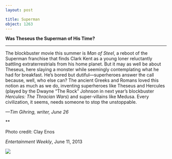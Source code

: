 ```yaml
---
layout: post

title: Superman
object: 1263
---
```

**Was Theseus the Superman of His Time?**

****

The blockbuster movie this summer is *Man of Steel*, a reboot of the Superman franchise that finds Clark Kent as a young loner reluctantly battling extraterrestrials from his home planet. But it may as well be about Theseus, here slaying a monster while seemingly contemplating what he had for breakfast. He’s bored but dutiful—superheroes answer the call because, well, who else can? The ancient Greeks and Romans loved this notion as much as we do, inventing superheroes like Theseus and Hercules (played by the Dwayne “The Rock” Johnson in next year’s blockbuster *Hercules: The Thracian Wars*) and super-villains like Medusa. Every civilization, it seems, needs someone to stop the unstoppable.  

*—Tim Gihring, writer, June 26*

**

Photo credit: Clay Enos

*Entertainment Weekly*, June 11, 2013



![]({{siteurl.base}}/images/NewsFlash_Tim_Superman_6.26-1.jpeg)
